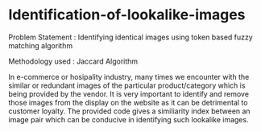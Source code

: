 # Identification-of-lookalike-images

Problem Statement : Identifying identical images using token based fuzzy matching algorithm

Methodology used : Jaccard Algorithm

In e-commerce or hosipality industry, many times we encounter with the similar or redundant images of the particular product/category which is being provided by the vendor. It is very important to identify and remove those images from the display on the website as it can be detrimental to customer loyalty. The provided code gives a similiarity index between an image pair which can be conducive in identifying such lookalike images.
